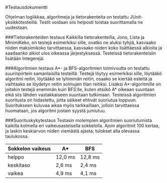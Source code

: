 #Testausdokumentti

Ohjelman logiikkaa, algoritmeja ja tietorakenteita on testattu JUnit-yksikkötesteillä. Testit voidaan siis helposti toistaa suorittamalla ne uudestaan.

###Tietorakenteiden testaus
Kaikkilla tietorakenteilla, Jono, Lista ja MinimiKeko, on testejä esimerkiksi sille, ovatko ne aluksi tyhjiä, kasvaako niiden maksimikoko tarvittaessa, kasvaako niiden koko lisättäessä alkioita ja saadaanko alkiot ulos oikeassa järjestyksessä. Testeissä tietorakenteisiin lisätään Integerejä.

###Algoritmien testaus
A\*- ja BFS-algoritmien toimivuutta on testattu suurinpiirtein samanlaisilla testeillä. Testejä löytyy esimerkiksi sille, löytääkö algoritmi reitin, löytääkö se lyhimmän reitin, osaako se kiertää esteitä ja vaihtaako se löydetyn reitin solmujen tilan reitiksi. Lisäksi A\*-algoritmille on joitakin testejä enemmän kuin BFS:lle, kuten etsiikö A\* oikeaan suuntaan eikä siis lähden vastakkaiseen suuntaan tutkimaan. Testeissä algoritmien suoritusta on hidastettu, jotta säikeet ehtivät suoriutua loppuun. Suoritukseen kuluvaa aikaa myös tarkkaillaan, jolloin tarvittaessa huomataan, jos algoritmi jostain syystä jumiutuu.

###Suorituskykytestaus
Testasin molempien algoritmien suoriutumista kaikilla kolmella eri vaikeusasteisella sokkelolla. Ajoin algoritmit 100 kertaa, ja laskin keskiarvon niiden viemästä ajasta; tulokset alla olevassa taulukossa.

| Sokkelon vaikeus | A\* | BFS |
 -------------|-----|------
|helppo | 12,0 ms | 12,8 ms |
|keskitaso | 2,6 ms | 2,4 ms |
|vaikea | 4,9 ms | 4,1 ms |
